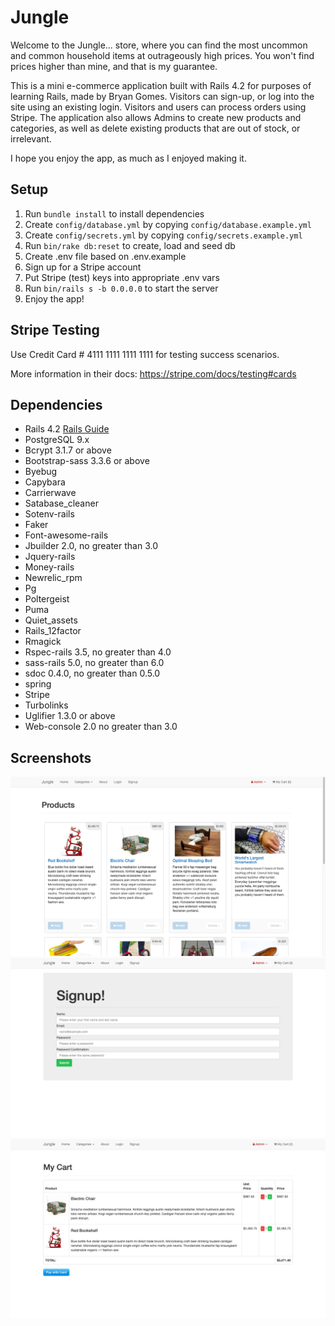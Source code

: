 # Jungle
Welcome to the Jungle... store, where you can find the most uncommon and common household items at outrageously high prices.
You won't find prices higher than mine, and that is my guarantee.

This is a mini e-commerce application built with Rails 4.2 for purposes of learning Rails, made by Bryan Gomes. Visitors can sign-up, or log into the site using an existing login. Visitors and users can process orders using Stripe. The application also allows Admins to create new products and categories, as well as delete existing products that are out of stock, or irrelevant.

I hope you enjoy the app, as much as I enjoyed making it.


## Setup

1. Run `bundle install` to install dependencies
2. Create `config/database.yml` by copying `config/database.example.yml`
3. Create `config/secrets.yml` by copying `config/secrets.example.yml`
4. Run `bin/rake db:reset` to create, load and seed db
5. Create .env file based on .env.example
6. Sign up for a Stripe account
7. Put Stripe (test) keys into appropriate .env vars
8. Run `bin/rails s -b 0.0.0.0` to start the server
9. Enjoy the app!

## Stripe Testing

Use Credit Card # 4111 1111 1111 1111 for testing success scenarios.

More information in their docs: <https://stripe.com/docs/testing#cards>

## Dependencies

* Rails 4.2 [Rails Guide](http://guides.rubyonrails.org/v4.2/)
* PostgreSQL 9.x
* Bcrypt 3.1.7 or above
* Bootstrap-sass 3.3.6 or above
* Byebug
* Capybara
* Carrierwave
* Satabase_cleaner
* Sotenv-rails
* Faker
* Font-awesome-rails
* Jbuilder 2.0, no greater than 3.0
* Jquery-rails
* Money-rails
* Newrelic_rpm
* Pg
* Poltergeist
* Puma
* Quiet_assets
* Rails_12factor
* Rmagick
* Rspec-rails 3.5, no greater than 4.0
* sass-rails 5.0, no greater than 6.0
* sdoc 0.4.0, no greater than 0.5.0
* spring
* Stripe
* Turbolinks
* Uglifier 1.3.0 or above
* Web-console 2.0 no greater than 3.0

## Screenshots
!["Screenshot of storefront](https://github.com/senhorgomes/jungle-rails/blob/master/docs/Screenshot1.png)
!["Screenshot of sign up page"](https://github.com/senhorgomes/jungle-rails/blob/master/docs/Screenshot2.png)
!["Screenshot of items in cart"](https://github.com/senhorgomes/jungle-rails/blob/master/docs/Screenshot3.png)